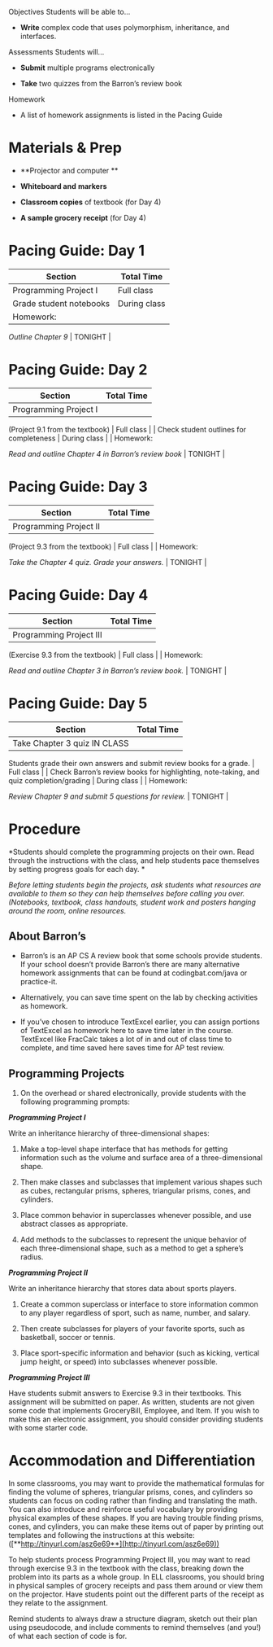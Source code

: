 Objectives Students will be able to…

-   **Write** complex code that uses polymorphism, inheritance, and interfaces.

Assessments Students will...

-   **Submit** multiple programs electronically

-   **Take** two quizzes from the Barron’s review book

Homework

-   A list of homework assignments is listed in the Pacing Guide

Materials & Prep
================

-   **Projector and computer **

-   **Whiteboard and** **markers**

-   **Classroom copies** of textbook (for Day 4)

-   **A sample grocery receipt** (for Day 4)

Pacing Guide: Day 1
===================

| Section                 | Total Time   |
|-------------------------|--------------|
| Programming Project I   | Full class   |
| Grade student notebooks | During class |
| Homework:               
                          
 *Outline Chapter 9*      | TONIGHT      |

Pacing Guide: Day 2
===================

| Section                                              | Total Time   |
|------------------------------------------------------|--------------|
| Programming Project I                                
                                                       
 (Project 9.1 from the textbook)                       | Full class   |
| Check student outlines for completeness              | During class |
| Homework:                                            
                                                       
 *Read and outline Chapter 4 in Barron’s review book*  | TONIGHT      |

Pacing Guide: Day 3
===================

| Section                                        | Total Time |
|------------------------------------------------|------------|
| Programming Project II                         
                                                 
 (Project 9.3 from the textbook)                 | Full class |
| Homework:                                      
                                                 
 *Take the Chapter 4 quiz. Grade your answers.*  | TONIGHT    |

Pacing Guide: Day 4
===================

| Section                                               | Total Time |
|-------------------------------------------------------|------------|
| Programming Project III                               
                                                        
 (Exercise 9.3 from the textbook)                       | Full class |
| Homework:                                             
                                                        
 *Read and outline Chapter 3 in Barron’s review book.*  | TONIGHT    |

Pacing Guide: Day 5
===================

| Section                                                                                | Total Time   |
|----------------------------------------------------------------------------------------|--------------|
| Take Chapter 3 quiz IN CLASS                                                           
                                                                                         
 Students grade their own answers and submit review books for a grade.                   | Full class   |
| Check Barron’s review books for highlighting, note-taking, and quiz completion/grading | During class |
| Homework:                                                                              
                                                                                         
 *Review Chapter 9 and submit 5 questions for review.*                                   | TONIGHT      |

Procedure
=========

*Students should complete the programming projects on their own. Read through the instructions with the class, and help students pace themselves by setting progress goals for each day. *

*Before letting students begin the projects, ask students what resources are available to them so they can help themselves before calling you over. (Notebooks, textbook, class handouts, student work and posters hanging around the room, online resources.*

About Barron’s
--------------

-   Barron’s is an AP CS A review book that some schools provide students. If your school doesn’t provide Barron’s there are many alternative homework assignments that can be found at codingbat.com/java or practice-it.

-   Alternatively, you can save time spent on the lab by checking activities as homework.

-   If you’ve chosen to introduce TextExcel earlier, you can assign portions of TextExcel as homework here to save time later in the course. TextExcel like FracCalc takes a lot of in and out of class time to complete, and time saved here saves time for AP test review.

Programming Projects
--------------------

1.  On the overhead or shared electronically, provide students with the following programming prompts:

***Programming Project I***

Write an inheritance hierarchy of three-dimensional shapes:

1.  Make a top-level shape interface that has methods for getting information such as the volume and surface area of a three-dimensional shape.

2.  Then make classes and subclasses that implement various shapes such as cubes, rectangular prisms, spheres, triangular prisms, cones, and cylinders.

3.  Place common behavior in superclasses whenever possible, and use abstract classes as appropriate.

4.  Add methods to the subclasses to represent the unique behavior of each three-dimensional shape, such as a method to get a sphere’s radius.

***Programming Project II***

Write an inheritance hierarchy that stores data about sports players.

1.  Create a common superclass or interface to store information common to any player regardless of sport, such as name, number, and salary.

2.  Then create subclasses for players of your favorite sports, such as basketball, soccer or tennis.

3.  Place sport-specific information and behavior (such as kicking, vertical jump height, or speed) into subclasses whenever possible.

***Programming Project III***

Have students submit answers to Exercise 9.3 in their textbooks. This assignment will be submitted on paper. As written, students are not given some code that implements GroceryBill, Employee, and Item. If you wish to make this an electronic assignment, you should consider providing students with some starter code.

Accommodation and Differentiation
=================================

In some classrooms, you may want to provide the mathematical formulas for finding the volume of spheres, triangular prisms, cones, and cylinders so students can focus on coding rather than finding and translating the math. You can also introduce and reinforce useful vocabulary by providing physical examples of these shapes. If you are having trouble finding prisms, cones, and cylinders, you can make these items out of paper by printing out templates and following the instructions at this website: ([**http://tinyurl.com/asz6e69**](http://tinyurl.com/asz6e69))

To help students process Programming Project III, you may want to read through exercise 9.3 in the textbook with the class, breaking down the problem into its parts as a whole group. In ELL classrooms, you should bring in physical samples of grocery receipts and pass them around or view them on the projector. Have students point out the different parts of the receipt as they relate to the assignment.

Remind students to always draw a structure diagram, sketch out their plan using pseudocode, and include comments to remind themselves (and you!) of what each section of code is for.
